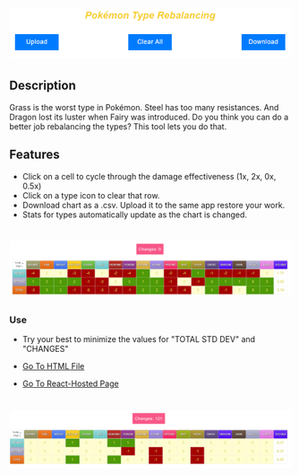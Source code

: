 # ![Pokémon Type Rebalancing](https://github.com/ArceusX/pokemon-rebalance-types/blob/main/title.PNG)

## Description

Grass is the worst type in Pokémon. Steel has too many resistances. And Dragon lost its luster when Fairy was introduced. Do you think you can do a better job rebalancing the types? This tool lets you do that.

## Features

- Click on a cell to cycle through the damage effectiveness (1x, 2x, 0x, 0.5x) 
- Click on a type icon to clear that row.
- Download chart as a .csv. Upload it to the same app restore your work.
- Stats for types automatically update as the chart is changed.

# ![Stats Table](https://github.com/ArceusX/pokemon-rebalance-types/blob/main/demo1.PNG)

### Use

- Try your best to minimize the values for "TOTAL STD DEV" and "CHANGES"

- [Go To HTML File](https://arceusx.github.io/pokemon-rebalance-types/rebalance.html)
- [Go To React-Hosted Page](https://whimsical-klepon-3cf1c6.netlify.app/)

# ![demo2](https://github.com/ArceusX/pokemon-rebalance-types/blob/main/demo2.PNG)
